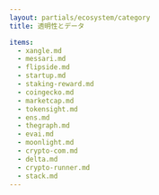 ```yaml
---
layout: partials/ecosystem/category
title: 透明性とデータ

items:
  - xangle.md
  - messari.md
  - flipside.md
  - startup.md
  - staking-reward.md
  - coingecko.md
  - marketcap.md
  - tokensight.md
  - ens.md
  - thegraph.md
  - evai.md
  - moonlight.md
  - crypto-com.md
  - delta.md
  - crypto-runner.md
  - stack.md
---
```

